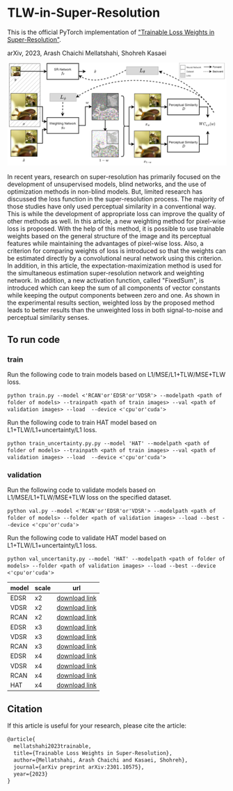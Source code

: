 <meta name="google-site-verification" content="-BQHtZum5Vme9zxJcJ2LolF5EVQjGuxpwg2RPGJQBW8" />

# TLW-in-Super-Resolution
This is the official PyTorch implementation of ["Trainable Loss Weights in Super-Resolution"](https://arxiv.org/abs/2301.10575).

arXiv, 2023, Arash Chaichi Mellatshahi, Shohreh Kasaei

![](https://github.com/arashfree/TLW-in-Super-Resolution/blob/main/fig1.png?raw=true)

In recent years, research on super-resolution has primarily focused on the development of unsupervised models, blind networks, and the use of optimization methods in non-blind models. But, limited research has discussed the loss function in the super-resolution process. The majority of those studies have only used perceptual similarity in a conventional way. This is while the development of appropriate loss can improve the quality of other methods as well. In this article, a new weighting method for pixel-wise loss is proposed. With the help of this method, it is possible to use trainable weights based on the general structure of the image and its perceptual features while maintaining the advantages of pixel-wise loss. Also, a criterion for comparing weights of loss is introduced so that the weights can be estimated directly by a convolutional neural network using this criterion. In addition, in this article, the expectation-maximization method is used for the simultaneous estimation super-resolution network and weighting network. In addition, a new activation function, called "FixedSum", is introduced which can keep the sum of all components of vector constants while keeping the output components between zero and one. As shown in the experimental results section, weighted loss by the proposed method leads to better results than the unweighted loss in both signal-to-noise and perceptual similarity senses.
## To run code
### train
Run the following code to train models based on L1/MSE/L1+TLW/MSE+TLW loss.
```
python train.py --model <'RCAN'or'EDSR'or'VDSR'> --modelpath <path of folder of models> --trainpath <path of train images> --val <path of validation images> --load  --device <'cpu'or'cuda'>
```
Run the following code to train HAT model based on L1+TLW/L1+uncertainty/L1 loss.
```
python train_uncertainty.py.py --model 'HAT' --modelpath <path of folder of models> --trainpath <path of train images> --val <path of validation images> --load  --device <'cpu'or'cuda'>
```

### validation
Run the following code to validate models based on L1/MSE/L1+TLW/MSE+TLW loss on the specified dataset.
```
python val.py --model <'RCAN'or'EDSR'or'VDSR'> --modelpath <path of folder of models> --folder <path of validation images> --load --best --device <'cpu'or'cuda'>
```
Run the following code to validate HAT model based on L1+TLW/L1+uncertainty/L1 loss.
```
python val_uncertanity.py --model 'HAT' --modelpath <path of folder of models> --folder <path of validation images> --load --best --device <'cpu'or'cuda'>
```


| model| scale | url |
| --- | --- | --- |
| EDSR | x2 | [download link](https://drive.google.com/drive/folders/1b6pLlMgW7UVATc6nmyknt6jCVxvbqHTU?usp=sharing) |
| VDSR | x2 | [download link](https://drive.google.com/drive/folders/1b6pLlMgW7UVATc6nmyknt6jCVxvbqHTU?usp=sharing) |
| RCAN | x2 | [download link](https://drive.google.com/drive/folders/1b6pLlMgW7UVATc6nmyknt6jCVxvbqHTU?usp=sharing) |
| EDSR | x3 | [download link](https://drive.google.com/drive/folders/1b6pLlMgW7UVATc6nmyknt6jCVxvbqHTU?usp=sharing) |
| VDSR | x3 | [download link](https://drive.google.com/drive/folders/1b6pLlMgW7UVATc6nmyknt6jCVxvbqHTU?usp=sharing) |
| RCAN | x3 | [download link](https://drive.google.com/drive/folders/1b6pLlMgW7UVATc6nmyknt6jCVxvbqHTU?usp=sharing) |
| EDSR | x4 | [download link](https://drive.google.com/drive/folders/1b6pLlMgW7UVATc6nmyknt6jCVxvbqHTU?usp=sharing) |
| VDSR | x4 | [download link](https://drive.google.com/drive/folders/1b6pLlMgW7UVATc6nmyknt6jCVxvbqHTU?usp=sharing) |
| RCAN | x4 | [download link](https://drive.google.com/drive/folders/1b6pLlMgW7UVATc6nmyknt6jCVxvbqHTU?usp=sharing) |
| HAT | x4 | [download link](https://drive.google.com/drive/folders/1b6pLlMgW7UVATc6nmyknt6jCVxvbqHTU?usp=sharing) |



## Citation
If this article is useful for your research, please cite the article:

```
@article{ 
  mellatshahi2023trainable, 
  title={Trainable Loss Weights in Super-Resolution}, 
  author={Mellatshahi, Arash Chaichi and Kasaei, Shohreh},   
  journal={arXiv preprint arXiv:2301.10575},
  year={2023} 
}
```


